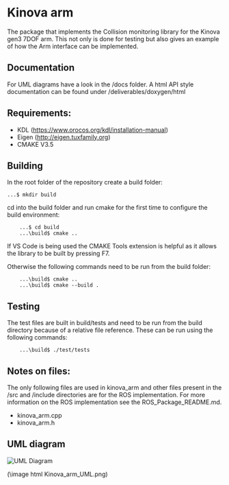# Kinova arm
The package that implements the Collision monitoring library for the Kinova gen3
7DOF arm. This not only is done for testing but also gives an example of how
the Arm interface can be implemented.

## Documentation
For UML diagrams have a look in the /docs folder. A html API style 
documentation can be found under /deliverables/doxygen/html

## Requirements:
- KDL (https://www.orocos.org/kdl/installation-manual)
- Eigen (http://eigen.tuxfamily.org)
- CMAKE V3.5


## Building
In the root folder of the repository create a build folder:
```
...$ mkdir build
```
cd into the build folder and run cmake for the first time to configure the build environment:
```
    ...$ cd build
    ...\build$ cmake ..
```
If VS Code is being used the CMAKE Tools extension is helpful as it allows the library to be
built by pressing F7.

Otherwise the following commands need to be run from the build folder:
```
    ...\build$ cmake ..
    ...\build$ cmake --build .
```

## Testing
The test files are built in build/tests and need to be run from the build directory
because of a relative file reference. These can be run using the following commands:
```
    ...\build$ ./test/tests
```

## Notes on files:
The only following files are used in kinova_arm and other files present in the 
/src and /include directories are for the ROS implementation. For more 
information on the ROS implementation see the ROS_Package_README.md.

- kinova_arm.cpp
- kinova_arm.h

## UML diagram

![UML Diagram](https://github.com/broccan/sdp_ss20_collision_monitoring_for_robotic_manipulators/blob/master/docs/Kinova_arm_UML.png)

(\image html Kinova_arm_UML.png)

